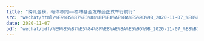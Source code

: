```yaml
---
title: "跨儿金秋，有你不同——栢林基金发布会正式举行前行"
src: "wechat/html/%E9%85%B7%E5%84%BF%E8%AE%BA%E5%9D%9B_2020-11-07_%E8%B7%A8%E5%84%BF%E9%87%91%E7%A7%8B%EF%BC%8C%E6%9C%89%E4%BD%A0%E4%B8%8D%E5%90%8C%E2%80%94%E2%80%94%E6%A0%A2%E6%9E%97%E5%9F%BA%E9%87%91%E5%8F%91%E5%B8%83%E4%BC%9A%E6%AD%A3%E5%BC%8F%E4%B8%BE%E8%A1%8C%E5%89%8D%E8%A1%8C.html"
date: 2020-11-07
pdf: "wechat/pdf/%E9%85%B7%E5%84%BF%E8%AE%BA%E5%9D%9B_2020-11-07_%E8%B7%A8%E5%84%BF%E9%87%91%E7%A7%8B%EF%BC%8C%E6%9C%89%E4%BD%A0%E4%B8%8D%E5%90%8C%E2%80%94%E2%80%94%E6%A0%A2%E6%9E%97%E5%9F%BA%E9%87%91%E5%8F%91%E5%B8%83%E4%BC%9A%E6%AD%A3%E5%BC%8F%E4%B8%BE%E8%A1%8C%E5%89%8D%E8%A1%8C.pdf"
---
```

